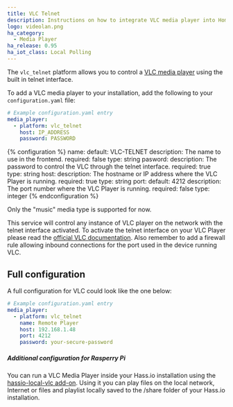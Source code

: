 ```yaml
---
title: VLC Telnet
description: Instructions on how to integrate VLC media player into Home Assistant using the telnet interface.
logo: videolan.png
ha_category:
  - Media Player
ha_release: 0.95
ha_iot_class: Local Polling
---
```


The `vlc_telnet` platform allows you to control a [VLC media player](https://www.videolan.org/vlc/index.html) using the built in telnet interface.

To add a VLC media player to your installation, add the following to your `configuration.yaml` file:

```yaml
# Example configuration.yaml entry
media_player:
  - platform: vlc_telnet
    host: IP_ADDRESS
    password: PASSWORD
```

{% configuration %}
name:
  default: VLC-TELNET
  description: The name to use in the frontend.
  required: false
  type: string
pasword:
  description: The password to control the VLC through the telnet interface.
  required: true
  type: string
host:
  description: The hostname or IP address where the VLC Player is running.
  required: true
  type: string
port:
  default: 4212
  description: The port number where the VLC Player is running.
  required: false
  type: integer
{% endconfiguration %}

Only the "music" media type is supported for now.

This service will control any instance of VLC player on the network with the telnet interface activated. 
To activate the telnet interface on your VLC Player please read the [official VLC documentation](https://wiki.videolan.org/Documentation:Modules/telnet/). Also remember to add a firewall rule allowing inbound connections for the port used in the device running VLC.

## Full configuration

A full configuration for VLC could look like the one below:

```yaml
# Example configuration.yaml entry
media_player:
  - platform: vlc_telnet
    name: Remote Player
    host: 192.168.1.48
    port: 4212
    password: your-secure-password
```

##### Additional configuration for Rasperry Pi

You can run a VLC Media Player inside your Hass.io installation using the [hassio-local-vlc add-on](https://github.com/rodripf/hassio-local-vlc). Using it you can play files on the local network, Internet or files and playlist locally saved to the /share folder of your Hass.io installation.
